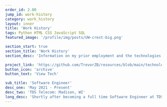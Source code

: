 ```yaml
---
order_id: 2.00
jump_id: work-history
category: work_history
layout: inner
title: 'Work History'
tags: Python HTML CSS JavaScript SQL
featured_image: '/profile/img/posts/UW-crest-big.png'

section_start: true
section_title: 'Work History'
section_desc: 'Information on my prior employment and the technologies and skills I picked up along the way.'

project_link: 'https://github.com/TrevorZB/resources/blob/main/technologies/Trevor_Zachman_Brockmeyer_Technologies_TDS_Software_Engineer.pdf'
button_icon: 'archive'
button_text: 'View Tech'

sub_title: 'Software Engineer'
desc_one: 'May 2021 - Present'
desc_two: 'TDS Telecom: Madison, WI'
long_desc: 'Shortly after becoming a full time Software Engineer at TDS Telecom, I was placed in a lead developer position for many vital projects. The first of which was a Python-based Kafka ecosystem that propagates data flow to many customer-facing TDS applications. Another of these projects consists of various Python web-services and APIs that are essential to the functioning of Salesforce integrated architectures.'
---
```

